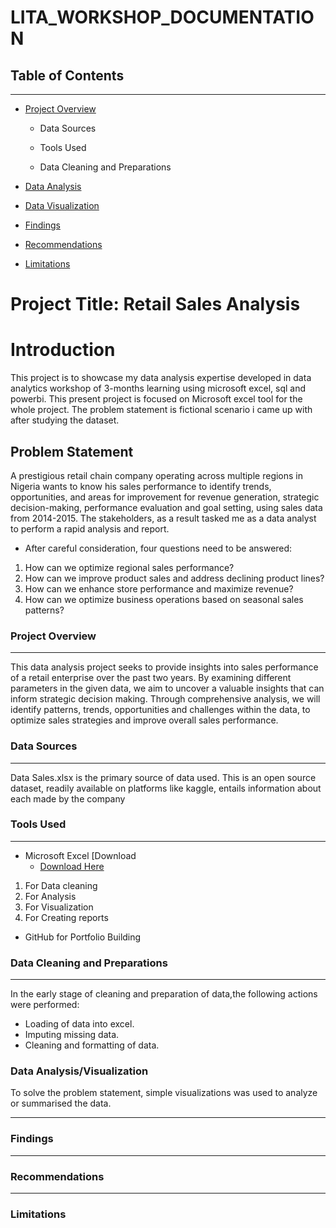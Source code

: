 # LITA_WORKSHOP_DOCUMENTATION

## Table of Contents
---
- [Project Overview](#project-overview)

  - Data Sources

  - Tools Used

  - Data Cleaning and Preparations

 - [Data Analysis](#data-analysis)

 - [Data Visualization](#data-visialization)

 - [Findings](#findings)

 - [Recommendations](#recommendations)

 - [Limitations](#limitations)


# Project Title: Retail Sales Analysis 

# Introduction
This project is to showcase my data analysis expertise developed in data analytics workshop of 3-months learning using microsoft excel, sql and powerbi.
This present project is focused on Microsoft excel tool for the whole project. The problem statement is fictional scenario i came up with after studying the dataset.

## Problem Statement

A prestigious retail chain company operating across multiple regions in Nigeria wants to know his sales performance to identify trends, opportunities, and areas for improvement for revenue generation, strategic decision-making, performance evaluation and goal setting, using sales data from 2014-2015. The stakeholders, as a result tasked me as a data analyst to perform a rapid analysis and report.

   - After careful consideration, four questions need to be answered:
1. How can we optimize regional sales performance?
2. How can we improve product sales and address declining product lines?
3. How can we enhance store performance and maximize revenue?
4. How can we optimize business operations based on seasonal sales patterns?
   
### Project Overview
---

This data analysis project seeks to provide insights into sales performance of a retail enterprise over the past two years. By examining different parameters in the given data, we aim to uncover a valuable insights that can inform strategic decision making. Through comprehensive analysis, we will identify patterns, trends, opportunities and challenges within the data, to optimize sales strategies and improve overall sales performance.

### Data Sources
---

Data Sales.xlsx is the primary source of data used. This is an open source dataset, readily available on platforms like kaggle, entails information about each made by the company

### Tools Used
---

- Microsoft Excel  [Download
   - [Download Here](https://Microsoft.com)
1. For Data cleaning
2. For Analysis
3. For Visualization
4. For Creating reports
- GitHub for Portfolio Building

### Data Cleaning and Preparations
---

In the early stage of cleaning and preparation of data,the following actions were performed:

- Loading of data into excel.
- Imputing missing data.
- Cleaning and formatting of data.


### Data Analysis/Visualization
To solve the problem statement, simple visualizations was used to analyze or summarised the data.





---

### Findings
---
### Recommendations 
---
### Limitations 

